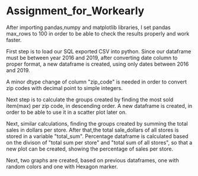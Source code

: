# Assignment_for_Workearly
After importing pandas,numpy and matplotlib libraries,
I set pandas max_rows to 100 in order to be able to check the results properly and work faster.

First step is to load our SQL exported CSV into python.
Since our dataframe must be between year 2016 and 2019,
after converting date column to proper format,
a new dataframe is created, using only dates between 2016 and 2019.

A minor dtype change of column "zip_code" is needed in order to convert zip codes with decimal point to simple integers.

Next step is to calculate the groups created by finding the most sold item(max) per zip code, in descending order.
A new dataframe is created, in order to be able to use it in a scatter plot later on.

Next, similar calculations, finding the groups created by summing the total sales in dollars per store.
After that,the total sale_dollars of all stores is stored in a variable "total_sum".
Percentage dataframe is calculated based on the divison of "total sum per store" and "total sum of all stores",
so that a new plot can be created, showing the percentage of sales per store.

Next, two graphs are created, based on previous dataframes,
one with random colors and one with Hexagon marker.

